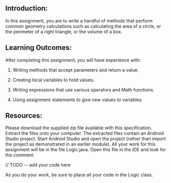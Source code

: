 ## Introduction:  

In this assignment, you are to write a handful of methods that perform common geometry calculations such as calculating the area of a circle, or the perimeter of a right triangle, or the volume of a box.    


## Learning Outcomes:  

After completing this assignment, you will have experience with:  

1.	Writing methods that accept parameters and return a value.  

2.	Creating local variables to hold values.  

3.	Writing expressions that use various operators and Math functions.   

4.	Using assignment statements to give new values to variables.   

## Resources:  

Please download the supplied zip file available with this specification. Extract the files onto your computer. The extracted files contain an Android Studio project. Start Android Studio and open the project (rather than import the project as demonstrated in an earlier module).  All your work for this assignment will be in the file Logic.java. Open this file in the IDE and look for the comment:  
  
// TODO -- add your code here  
  
As you do your work, be sure to place all your code in the Logic class.  